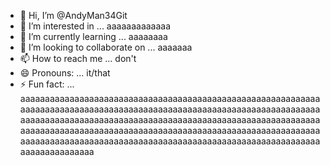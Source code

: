 - 👋 Hi, I’m @AndyMan34Git
- 👀 I’m interested in ... aaaaaaaaaaaaa
- 🌱 I’m currently learning ... aaaaaaaa
- 💞️ I’m looking to collaborate on ... aaaaaaa
- 📫 How to reach me ... don't
- 😄 Pronouns: ... it/that
- ⚡ Fun fact: ... aaaaaaaaaaaaaaaaaaaaaaaaaaaaaaaaaaaaaaaaaaaaaaaaaaaaaaaaaaaaaaaaaaaaaaaaaaaaaaaaaaaaaaaaaaaaaaaaaaaaaaaaaaaaaaaaaaaaaaaaaaaaaaaaaaaaaaaaaaaaaaaaaaaaaaaaaaaaaaaaaaaaaaaaaaaaaaaaaaaaaaaaaaaaaaaaaaaaaaaaaaaaaaaaaaaaaaaaaaaaaaaaaaaaaaaaaaaaaaaaaaaaaaaaaaaaaaaaaaaaaaaaaaaaaaaaaaaaaaaaaaaaaaaaaaaaaaaaaaaaaaaaaaaaaaaaaaaaaaaa

<!---
AndyMan34Git/AndyMan34Git is a ✨ special ✨ repository because its `README.md` (this file) appears on your GitHub profile.
You can click the Preview link to take a look at your changes.
--->
